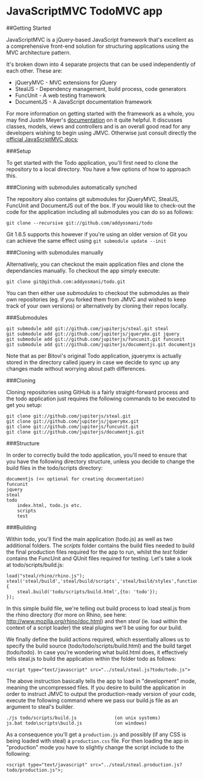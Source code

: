# JavaScriptMVC TodoMVC app

##Getting Started

JavaScriptMVC is a jQuery-based JavaScript framework that's excellent as a comprehensive front-end solution for structuring applications using the MVC architecture pattern.

It's broken down into 4 separate projects that can be used independently of each other. These are:

* jQueryMVC - MVC extensions for jQuery
* StealJS - Dependency management, build process, code generators
* FuncUnit - A web testing framework
* DocumentJS - A JavaScript documentation framework

For more information on getting started with the framework as a whole, you may find Justin Meyer's [documentation](https://gist.github.com/989117) on it  quite helpful. It discusses classes, models, views and controllers and is an overall good read for any developers wishing to begin using JMVC. Otherwise just consult directly the [official JavaScriptMVC docs](http://javascriptmvc.com/docs.html#!);


###Setup

To get started with the Todo application, you'll first need to clone the repository to a local directory. You have a few options of how to approach this.

###Cloning with submodules automatically synched

The repository also contains git submodules for jQueryMVC, StealJS, FuncUnit and DocumentJS out of the box. If you would like to check-out the code for the application including all submodules you can do so as follows:

```
git clone --recursive git://github.com/addyosmani/todo
```

Git 1.6.5 supports this however if you're using an older version of Git you can achieve the same effect using `git submodule update --init`

###Cloning with submodules manually 

Alternatively, you can checkout the main application files and clone the dependancies manually. To checkout the app simply execute:

```
git clone git@github.com:addyosmani/todo.git	
```

You can then either use *submodules* to checkout the submodules as their own repositories (eg. if you forked them from JMVC and wished to keep track of your own versions) or alternatively by cloning their repos locally.

###Submodules

```
git submodule add git://github.com/jupiterjs/steal.git steal
git submodule add git://github.com/jupiterjs/jquerymx.git jquery
git submodule add git://github.com/jupiterjs/funcunit.git funcunit
git submodule add git://github.com/jupiterjs/documentjs.git documentjs
```

Note that as per Bitovi's original Todo application, jquerymx is actually stored in the directory called jquery in case we decide to sync up any changes made without worrying about path differences.

###Cloning

Cloning repositories using GitHub is a fairly straight-forward process and the todo application just requires the following commands to be executed to get you setup:

```
git clone git://github.com/jupiterjs/steal.git
git clone git://github.com/jupiterjs/jquerymx.git
git clone git://github.com/jupiterjs/funcunit.git
git clone git://github.com/jupiterjs/documentjs.git
```

###Structure

In order to correctly build the todo application, you'll need to ensure that you have the following directory structure, unless you decide to change the build files in the todo/scripts directory:

```
documentjs (<< optional for creating documentation)
funcunit
jquery
steal
todo
	index.html, todo.js etc.
	scripts
	test
```

###Building

Within todo, you'll find the main application (todo.js) as well as two additional folders. The *scripts* folder contains the build files needed to build the final production files required for the app to run, whilst the *test* folder contains the FuncUnit and QUnit files required for testing. Let's take a look at todo/scripts/build.js:

```
load("steal/rhino/rhino.js");
steal('steal/build','steal/build/scripts','steal/build/styles',function(){
	steal.build('todo/scripts/build.html',{to: 'todo'});
});
```

In this simple build file, we're telling out build process to load steal.js from the rhino directory (for more on Rhino, see here: http://www.mozilla.org/rhino/doc.html) and then *steal* (ie. load within the context of a script loader) the steal plugins we'll be using for our build. 

We finally define the build actions required, which essentially allows us to specify the build source (todo/todo/scripts/build.html) and the build target (todo/todo). In case you're wondering what build.html does, it effectively tells steal.js to build the application within the folder todo as follows:

```
<script type="text/javascript" src="../steal/steal.js?todo/todo.js">
```

The above instruction basically tells the app to load in "development" mode, meaning the uncompressed files. If you desire to build the application in order to instruct JMVC to output the production-ready version of your code, execute the following command where we pass our build.js file as an argument to steal's builder.

```
./js todo/scripts/build.js 				(on unix systems)
js.bat todo\scripts\build.js 			(on windows)
```

As a consequence you'll get a `production.js` and possibly (if any CSS is being loaded with steal) a `production.css` file. For then loading the app in "production" mode you have to slightly change the script include to the following:

```
<script type="text/javascript" src="../steal/steal.production.js?todo/production.js">;
```

